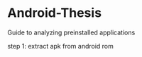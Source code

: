 # Android-Thesis
Guide to analyzing preinstalled applications

step 1: extract apk from android rom
